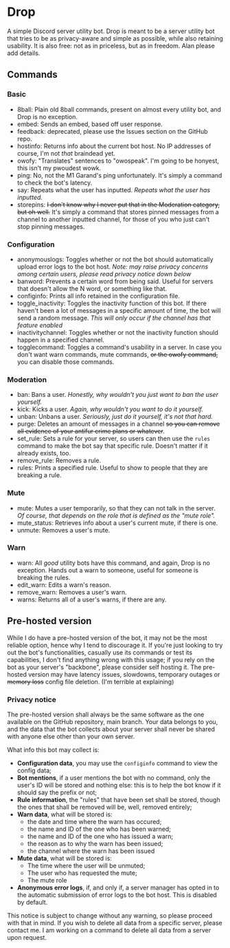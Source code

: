 # Drop
A simple Discord server utility bot. Drop is meant to be a server utility bot that tries to be as privacy-aware and simple as possible, while also retaining usability. It is also free: not as in priceless, but as in freedom. Alan please add details.

## Commands
### Basic
- 8ball: Plain old 8ball commands, present on almost every utility bot, and Drop is no exception.
- embed: Sends an embed, based off user response.
- feedback: deprecated, please use the Issues section on the GitHub repo.
- hostinfo: Returns info about the current bot host. No IP addresses of course, I'm not *that* braindead yet.
- owofy: "Translates" sentences to "owospeak". I'm going to be honyest, this isn't my pwoudest wowk.
- ping: No, not the M1 Garand's ping unfortunately. It's simply a command to check the bot's latency.
- say: Repeats what the user has inputted. *Repeats what the user has inputted.*
- storepins: ~~I don't know why I never put that in the Moderation category, but oh well.~~ It's simply a command that stores pinned messages from a channel to another inputted channel, for those of you who just can't stop pinning messages.
### Configuration
- anonymouslogs: Toggles whether or not the bot should automatically upload error logs to the bot host. *Note: may raise privacy concerns among certain users, please read privacy notice down below*
- banword: Prevents a certain word from being said. Useful for servers that doesn't allow the N word, or something like that.
- configinfo: Prints all info retained in the configuration file. 
- toggle_inactivity: Toggles the inactivity function of this bot. If there haven't been a lot of messages in a specific amount of time, the bot will send a random message. *This will only occur if the channel has that feature enabled*
- inactivitychannel: Toggles whether or not the inactivity function should happen in a specified channel.
- togglecommand: Toggles a command's usability in a server. In case you don't want warn commands, mute commands, ~~or the owofy command,~~ you can disable those commands.
### Moderation
- ban: Bans a user. *Honestly, why wouldn't you just want to ban the user yourself.*
- kick: Kicks a user. *Again, why wouldn't you want to do it yourself.*
- unban: Unbans a user. *Seriously, just do it yourself, it's not that hard.*
- purge: Deletes an amount of messages in a channel ~~so you can remove all evidence of your antifur crime plans or whatever~~.
- set_rule: Sets a rule for your server, so users can then use the `rules` command to make the bot say that specific rule. Doesn't matter if it already exists, too.
- remove_rule: Removes a rule.
- rules: Prints a specified rule. Useful to show to people that they are breaking a rule.
### Mute
- mute: Mutes a user temporarily, so that they can not talk in the server. *Of course, that depends on the role that is defined as the "mute role".*
- mute_status: Retrieves info about a user's current mute, if there is one.
- unmute: Removes a user's mute.
### Warn
- warn: All *good* utility bots have this command, and again, Drop is no exception. Hands out a warn to someone, useful for someone is breaking the rules.
- edit_warn: Edits a warn's reason.
- remove_warn: Removes a user's warn.
- warns: Returns all of a user's warns, if there are any.


## Pre-hosted version
While I do have a pre-hosted version of the bot, it may not be the most reliable option, hence why I tend to discourage it.
If you're just looking to try out the bot's functionalities, casually use its commands or test its capabilities, I don't find anything wrong with this usage; if you rely on the bot as your server's "backbone", please consider self hosting it. The pre-hosted version may have latency issues, slowdowns, temporary outages or ~~memory loss~~ config file deletion. (I'm terrible at explaining)

### Privacy notice
The pre-hosted version shall always be the same software as the one available on the GitHub repository, main branch. Your data belongs to you, and the data that the bot collects about your server shall never be shared with anyone else other than your own server.

What info this bot may collect is:
- **Configuration data**, you may use the `configinfo` command to view the config data;
- **Bot mentions**, if a user mentions the bot with no command, only the user's ID will be stored and nothing else: this is to help the bot know if it should say the prefix or not;
- **Rule information**, the "rules" that have been set shall be stored, though the ones that shall be removed will be, well, removed entirely;
- **Warn data**, what will be stored is:
  - the date and time where the warn has occured;
  - the name and ID of the one who has been warned;
  - the name and ID of the one who has issued a warn;
  - the reason as to why the warn has been issued;
  - the channel where the warn has been issued
- **Mute data**, what will be stored is:
  - The time where the user will be unmuted;
  - The user who has requested the mute;
  - The mute role
- **Anonymous error logs**, if, and only if, a server manager has opted in to the automatic submission of error logs to the bot host. This is disabled by default.

This notice is subject to change without any warning, so please proceed with that in mind.
If you wish to delete all data from a specific server, please contact me. I am working on a command to delete all data from a server upon request.
